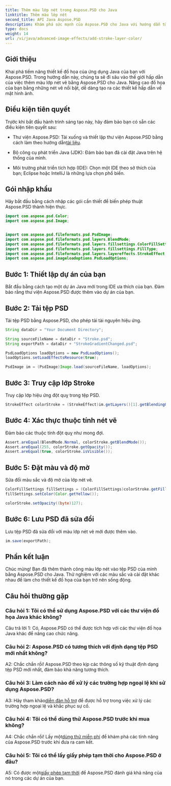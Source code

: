 ```yaml
---
title: Thêm màu lớp nét trong Aspose.PSD cho Java
linktitle: Thêm màu lớp nét
second_title: API Java Aspose.PSD
description: Khám phá sức mạnh của Aspose.PSD cho Java với hướng dẫn từng bước của chúng tôi về cách thêm màu lớp nét vẽ. Nâng cao thiết kế đồ họa của bạn một cách dễ dàng.
type: docs
weight: 14
url: /vi/java/advanced-image-effects/add-stroke-layer-color/
---
```

## Giới thiệu

Khai phá tiềm năng thiết kế đồ họa của ứng dụng Java của bạn với Aspose.PSD. Trong hướng dẫn này, chúng ta sẽ đi sâu vào thế giới hấp dẫn của việc thêm màu lớp nét vẽ bằng Aspose.PSD cho Java. Nâng cao đồ họa của bạn bằng những nét vẽ nổi bật, dễ dàng tạo ra các thiết kế hấp dẫn về mặt hình ảnh.

## Điều kiện tiên quyết

Trước khi bắt đầu hành trình sáng tạo này, hãy đảm bảo bạn có sẵn các điều kiện tiên quyết sau:

-  Thư viện Aspose.PSD: Tải xuống và thiết lập thư viện Aspose.PSD bằng cách làm theo hướng dẫn[tài liệu](https://reference.aspose.com/psd/java/).

- Bộ công cụ phát triển Java (JDK): Đảm bảo bạn đã cài đặt Java trên hệ thống của mình.

- Môi trường phát triển tích hợp (IDE): Chọn một IDE theo sở thích của bạn; Eclipse hoặc IntelliJ là những lựa chọn phổ biến.

## Gói nhập khẩu

Hãy bắt đầu bằng cách nhập các gói cần thiết để biến phép thuật Aspose.PSD thành hiện thực.

```java
import com.aspose.psd.Color;
import com.aspose.psd.Image;


import com.aspose.psd.fileformats.psd.PsdImage;
import com.aspose.psd.fileformats.psd.layers.BlendMode;
import com.aspose.psd.fileformats.psd.layers.fillsettings.ColorFillSettings;
import com.aspose.psd.fileformats.psd.layers.fillsettings.FillType;
import com.aspose.psd.fileformats.psd.layers.layereffects.StrokeEffect;
import com.aspose.psd.imageloadoptions.PsdLoadOptions;
```

## Bước 1: Thiết lập dự án của bạn

Bắt đầu bằng cách tạo một dự án Java mới trong IDE ưa thích của bạn. Đảm bảo rằng thư viện Aspose.PSD được thêm vào dự án của bạn.

## Bước 2: Tải tệp PSD

Tải tệp PSD bằng Aspose.PSD, cho phép tải tài nguyên hiệu ứng.

```java
String dataDir = "Your Document Directory";

String sourceFileName = dataDir + "Stroke.psd";
String exportPath = dataDir + "StrokeGradientChanged.psd";

PsdLoadOptions loadOptions = new PsdLoadOptions();
loadOptions.setLoadEffectsResource(true);

PsdImage im = (PsdImage)Image.load(sourceFileName, loadOptions);
```

## Bước 3: Truy cập lớp Stroke

Truy cập lớp hiệu ứng đột quỵ trong tệp PSD.

```java
StrokeEffect colorStroke = (StrokeEffect)im.getLayers()[1].getBlendingOptions().getEffects()[0];
```

## Bước 4: Xác thực thuộc tính nét vẽ

Đảm bảo các thuộc tính đột quỵ như mong đợi.

```java
Assert.areEqual(BlendMode.Normal, colorStroke.getBlendMode());
Assert.areEqual(255, colorStroke.getOpacity());
Assert.areEqual(true, colorStroke.isVisible());
```

## Bước 5: Đặt màu và độ mờ

Sửa đổi màu sắc và độ mờ của lớp nét vẽ.

```java
ColorFillSettings fillSettings = (ColorFillSettings)colorStroke.getFillSettings();
fillSettings.setColor(Color.getYellow());

colorStroke.setOpacity((byte)127);
```

## Bước 6: Lưu PSD đã sửa đổi

Lưu tệp PSD đã sửa đổi với màu lớp nét vẽ mới được thêm vào.

```java
im.save(exportPath);
```

## Phần kết luận

Chúc mừng! Bạn đã thêm thành công màu lớp nét vào tệp PSD của mình bằng Aspose.PSD cho Java. Thử nghiệm với các màu sắc và cài đặt khác nhau để làm cho thiết kế đồ họa của bạn trở nên sống động.

## Câu hỏi thường gặp

### Câu hỏi 1: Tôi có thể sử dụng Aspose.PSD với các thư viện đồ họa Java khác không?

Câu trả lời 1: Có, Aspose.PSD có thể được tích hợp với các thư viện đồ họa Java khác để nâng cao chức năng.

### Câu hỏi 2: Aspose.PSD có tương thích với định dạng tệp PSD mới nhất không?

A2: Chắc chắn rồi! Aspose.PSD theo kịp các thông số kỹ thuật định dạng tệp PSD mới nhất, đảm bảo khả năng tương thích.

### Câu hỏi 3: Làm cách nào để xử lý các trường hợp ngoại lệ khi sử dụng Aspose.PSD?

 A3: Hãy tham khảo[diễn đàn hỗ trợ](https://forum.aspose.com/c/psd/34) để được hỗ trợ trong việc xử lý các trường hợp ngoại lệ và khắc phục sự cố.

### Câu hỏi 4: Tôi có thể dùng thử Aspose.PSD trước khi mua không?

 A4: Chắc chắn rồi! Lấy một[dùng thử miễn phí](https://releases.aspose.com/) để khám phá các tính năng của Aspose.PSD trước khi đưa ra cam kết.

### Câu hỏi 5: Tôi có thể lấy giấy phép tạm thời cho Aspose.PSD ở đâu?

 A5: Có được một[giấy phép tạm thời](https://purchase.aspose.com/temporary-license/) để Aspose.PSD đánh giá khả năng của nó trong các dự án của bạn.
